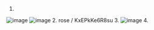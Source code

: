 1.
![image](https://github.com/user-attachments/assets/f90abc9f-bf3f-450c-a918-00389b8a00f6)
![image](https://github.com/user-attachments/assets/3d80583d-64f8-4823-9af6-d09fa11f6ee4)
2. rose / KxEPkKe6R8su
3. 
![image](https://github.com/user-attachments/assets/a829b55f-3682-4276-b6ec-24b2fa1e2347)
4.














































































































